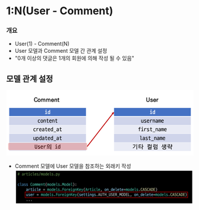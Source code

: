 # 1:N(User - Comment)

### 개요

- User(1) - Comment(N)
- User 모델과 Comment 모델 간 관계 설정
- "0개 이상의 댓글은 1개의 회원에 의해 작성 될 수 있음"



## 모델 관계 설정

![image-20230301211544453](assets/image-20230301211544453.png)



- Comment 모델에 User 모델을 참조하는 외래키 작성
  ![image-20230301211608945](assets/image-20230301211608945.png)
